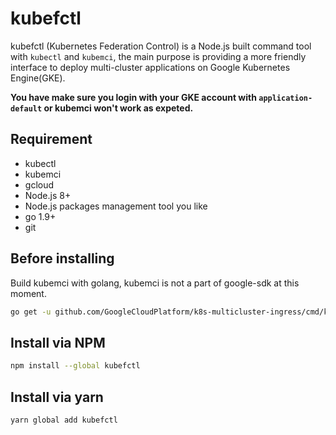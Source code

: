 # kubefctl

kubefctl (Kubernetes Federation Control) is a Node.js built command tool with `kubectl` and `kubemci`, the main purpose is providing a more friendly interface to deploy multi-cluster applications on Google Kubernetes Engine(GKE).

**You have make sure you login with your GKE account with `application-default` or kubemci won't work as expeted.**

## Requirement
* kubectl
* kubemci
* gcloud
* Node.js 8+
* Node.js packages management tool you like
* go 1.9+
* git

## Before installing
Build kubemci with golang, kubemci is not a part of google-sdk at this moment.
```bash
go get -u github.com/GoogleCloudPlatform/k8s-multicluster-ingress/cmd/kubemci
```

## Install via NPM
```bash
npm install --global kubefctl
```

## Install via yarn
```bash
yarn global add kubefctl
```
